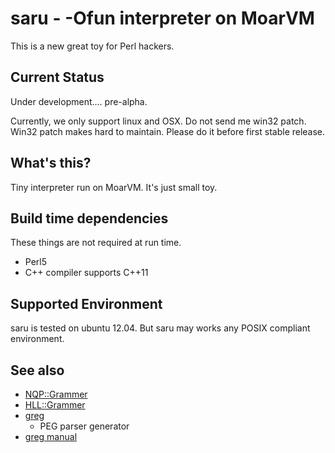 saru - -Ofun interpreter on MoarVM
===================================

This is a new great toy for Perl hackers.

Current Status
--------------

Under development.... pre-alpha.

Currently, we only support linux and OSX. Do not send me win32 patch.
Win32 patch makes hard to maintain. Please do it before first stable release.

What's this?
-------------

Tiny interpreter run on MoarVM. It's just small toy.

Build time dependencies
-----------------------

These things are not required at run time.

 * Perl5
 * C++ compiler supports C++11

Supported Environment
---------------------

saru is tested on ubuntu 12.04. But saru may works any POSIX compliant environment.

See also
--------

 * [NQP::Grammer](https://github.com/perl6/nqp/blob/master/src/NQP/Grammar.nqp)
 * [HLL::Grammer](https://github.com/perl6/nqp/blob/master/src/HLL/Grammar.nqp)
 * [greg](https://github.com/nddrylliog/greg)
   * PEG parser generator
 * [greg manual](http://piumarta.com/software/peg/peg.1.html)

